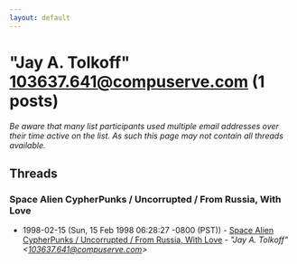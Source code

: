 ```yaml
---
layout: default
---
```


# "Jay A. Tolkoff" <103637.641@compuserve.com> (1 posts)

_Be aware that many list participants used multiple email addresses over their time active on the list. As such this page may not contain all threads available._

## Threads

### Space Alien CypherPunks / Uncorrupted / From Russia, With Love
+ 1998-02-15 (Sun, 15 Feb 1998 06:28:27 -0800 (PST)) - [Space Alien CypherPunks / Uncorrupted / From Russia, With Love](/archive/1998/02/746705d2b5067c287cb64cf1beb8703a7b4def41a4c3e7ed17abf2ba16377dcd) - _"Jay A. Tolkoff" \<103637.641@compuserve.com\>_


